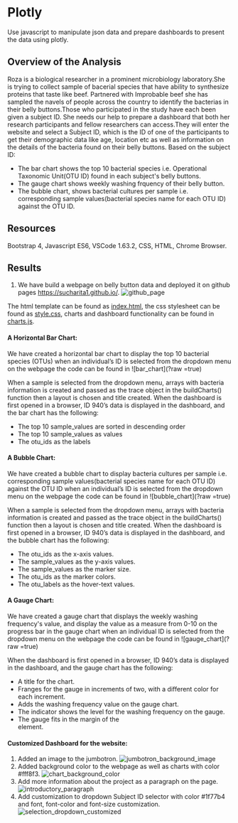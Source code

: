 # Plotly
Use javascript to manipulate json data and prepare dashboards to present the data using plotly.

## Overview of the Analysis
Roza is a biological researcher in a prominent microbiology laboratory.She is trying to collect sample of bacerial species that have ability to synthesize proteins that taste like beef. Partnered with Improbable beef she has sampled the navels of people across the country to identify the bacterias in their belly buttons.Those who participated in the study have each been given a subject ID. She needs our help to prepare a dashboard that both her research participants and fellow researchers can access.They will enter the website and select a Subject ID, which is the ID of one of the participants to get their demographic data like age, location etc as well as information on the details of the bacteria found on their belly buttons.
Based on the subject ID:
* The bar chart shows the top 10 bacterial species i.e. Operational Taxonomic Unit(OTU ID) found in each subject's belly buttons.
* The gauge chart shows weekly washing frquency of their belly button.
* The bubble chart, shows bacterial cultures per sample i.e. corresponding sample values(bacterial species name for each OTU ID) against the OTU ID.

## Resources
Bootstrap 4, Javascript ES6, VSCode 1.63.2, CSS, HTML, Chrome Browser.

## Results
1. We have build a webpage on belly button data and deployed it on github pages https://sucharita1.github.io/.
![github_page](?raw=true)

The html template can be found as [index.html](), the css stylesheet can be found as [style.css](), charts and dashboard functionality can be found in [charts.js]().

#### A Horizontal Bar Chart:
We have created a horizontal bar chart to display the top 10 bacterial species (OTUs) when an individual’s ID is selected from the dropdown menu on the webpage the code can be found in ![bar_chart](?raw =true)

When a sample is selected from the dropdown menu, arrays with bacteria information is created and passed as the trace object in the buildCharts() function then a layout is chosen and title created. When the dashboard is first opened in a browser, ID 940’s data is displayed in the dashboard, and the bar chart has the following: 
* The top 10 sample_values are sorted in descending order
* The top 10 sample_values as values
* The otu_ids as the labels

#### A Bubble Chart:
We have created a bubble chart to display bacteria cultures per sample i.e. corresponding sample values(bacterial species name for each OTU ID) against the OTU ID when an individual’s ID is selected from the dropdown menu on the webpage the code can be found in ![bubble_chart](?raw =true)

 When a sample is selected from the dropdown menu, arrays with bacteria information is created and passed as the trace object in the buildCharts() function then a layout is chosen and title created. When the dashboard is first opened in a browser, ID 940’s data is displayed in the dashboard, and the bubble chart has the following: 
* The otu_ids as the x-axis values.
* The sample_values as the y-axis values.
* The sample_values as the marker size.
* The otu_ids as the marker colors.
* The otu_labels as the hover-text values.

#### A Gauge Chart:
We have created a gauge chart that displays the weekly washing frequency's value, and display the value as a measure from 0-10 on the progress bar in the gauge chart when an individual ID is selected from the dropdown menu on the webpage the code can be found in ![gauge_chart](?raw =true)

When the dashboard is first opened in a browser, ID 940’s data is displayed in the dashboard, and the gauge chart has the following: 
* A title for the chart.
* Franges for the gauge in increments of two, with a different color for each increment.
* Adds the washing frequency value on the gauge chart.
* The indicator shows the level for the washing frequency on the gauge.
* The gauge fits in the margin of the <div> element.

#### Customized Dashboard for the website:
1. Added an image to the jumbotron.
![jumbotron_background_image](?raw=true)
2. Added background color to the webpage as well as charts with color #fff8f3.
![chart_background_color](?raw=true)
3. Add more information about the project as a paragraph on the page.
![introductory_paragraph](?raw=true)
4. Add customization to dropdown Subject ID selector with color #1f77b4 and font, font-color and font-size customization.
![selection_dropdown_customized](?raw=true)


